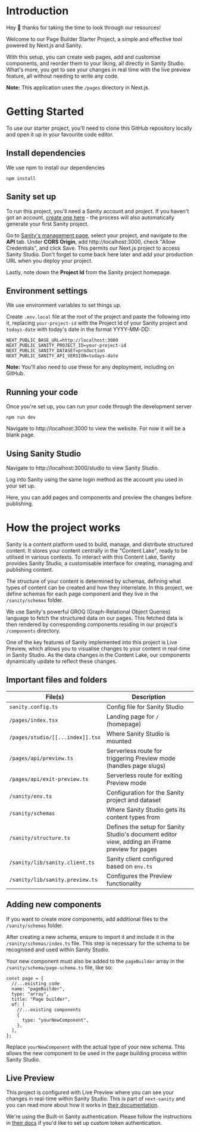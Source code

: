 # Introduction

Hey 👋 thanks for taking the time to look through our resources!

Welcome to our Page Builder Starter Project, a simple and effective tool powered by Next.js and Sanity.

With this setup, you can create web pages, add and customise components, and reorder them to your liking, all directly in Sanity Studio. What's more, you get to see your changes in real time with the live preview feature, all without needing to write any code.

**Note:** This application uses the `/pages` directory in Next.js.

# Getting Started

To use our starter project, you'll need to clone this GitHub repository locally and open it up in your favourite code editor.

## Install dependencies

We use npm to install our dependencies

`npm install`

## Sanity set up

To run this project, you'll need a Sanity account and project. If you haven't got an account, [create one here](<(https://www.sanity.io/get-started/)>) - the process will also automatically generate your first Sanity project.

Go to [Sanity's management page](https://www.sanity.io/manage), select your project, and navigate to the **API** tab. Under **CORS Origin**, add http://localhost:3000, check "Allow Credentials", and click Save. This permits our Next.js project to access Sanity Studio. Don't forget to come back here later and add your production URL when you deploy your project.

Lastly, note down the **Project Id** from the Sanity project homepage.

## Environment settings

We use environment variables to set things up.

Create `.env.local` file at the root of the project and paste the following into it, replacing `your-project-id` with the Project Id of your Sanity project and `todays-date` with today's date in the format YYYY-MM-DD:

```
NEXT_PUBLIC_BASE_URL=http://localhost:3000
NEXT_PUBLIC_SANITY_PROJECT_ID=your-project-id
NEXT_PUBLIC_SANITY_DATASET=production
NEXT_PUBLIC_SANITY_API_VERSION=todays-date
```

**Note:** You'll also need to use these for any deployment, including on GitHub.

## Running your code

Once you're set up, you can run your code through the development server

```
npm run dev
```

Navigate to http://localhost:3000 to view the website. For now it will be a blank page.

## Using Sanity Studio

Navigate to http://localhost:3000/studio to view Sanity Studio.

Log into Sanity using the same login method as the account you used in your set up.

Here, you can add pages and components and preview the changes before publishing.

# How the project works

Sanity is a content platform used to build, manage, and distribute structured content. It stores your content centrally in the "Content Lake", ready to be utilised in various contexts. To interact with this Content Lake, Sanity provides Sanity Studio, a customisable interface for creating, managing and publishing content.

The structure of your content is determined by schemas, defining what types of content can be created and how they interrelate. In this project, we define schemas for each page component and they live in the `/sanity/schemas` folder.

We use Sanity's powerful GROQ (Graph-Relational Object Queries) language to fetch the structured data on our pages. This fetched data is then rendered by corresponding components residing in our project's `/components` directory.

One of the key features of Sanity implemented into this project is Live Preview, which allows you to visualise changes to your content in real-time in Sanity Studio. As the data changes in the Content Lake, our components dynamically update to reflect these changes.

## Important files and folders

| File(s)                          | Description                                                                                    |
| -------------------------------- | ---------------------------------------------------------------------------------------------- |
| `sanity.config.ts`               | Config file for Sanity Studio                                                                  |
| `/pages/index.tsx`               | Landing page for `/` (homepage)                                                                |
| `/pages/studio/[[...index]].tsx` | Where Sanity Studio is mounted                                                                 |
| `/pages/api/preview.ts`          | Serverless route for triggering Preview mode (handles page slugs)                              |
| `/pages/api/exit-preview.ts`     | Serverless route for exiting Preview mode                                                      |
| `/sanity/env.ts`                 | Configuration for the Sanity project and dataset                                               |
| `/sanity/schemas`                | Where Sanity Studio gets its content types from                                                |
| `/sanity/structure.ts`           | Defines the setup for Sanity Studio's document editor view, adding an iFrame preview for pages |
| `/sanity/lib/sanity.client.ts`   | Sanity client configured based on `env.ts`                                                     |
| `/sanity/lib/sanity.preview.ts`  | Configures the Preview functionality                                                           |

## Adding new components

If you want to create more components, add additional files to the `/sanity/schemas` folder.

After creating a new schema, ensure to import it and include it in the `/sanity/schemas/index.ts` file. This step is necessary for the schema to be recognised and used within Sanity Studio.

Your new component must also be added to the `pageBuilder` array in the `/sanity/schema/page-schema.ts` file, like so:

```
const page = {
  //...existing code
  name: "pageBuilder",
  type: "array",
  title: "Page builder",
  of: [
    //...existing components
    {
      type: "yourNewComponent",
    },
  ],
};
```

Replace `yourNewComponent` with the actual type of your new schema. This allows the new component to be used in the page building process within Sanity Studio.

## Live Preview

This project is configured with Live Preview where you can see your changes in real-time within Sanity Studio. This is part of `next-sanity` and you can read more about how it works in [their documentation](https://github.com/sanity-io/next-sanity#next-sanitypreview-live-real-time-preview).

We're using the Built-in Sanity authentication. Please follow the instructions in [their docs](https://github.com/sanity-io/next-sanity#next-sanitypreview-live-real-time-preview) if you'd like to set up custom token authentication.
